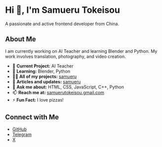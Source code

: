 # Hi 👋, I'm Samueru Tokeisou

A passionate and active frontend developer from China.

## About Me

I am currently working on AI Teacher and learning Blender and Python. My work involves translation, photography, and video creation.

- 🔭 **Current Project:** AI Teacher
- 🌱 **Learning:** Blender, Python
- 👨‍💻 **All of my projects:** [samueru](https://fatalis0125.serv00.net/)
- 📝 **Articles and updates:** [samueru](https://www.blogger.com/blog/posts/7632241750327963209?hl=zh-CN)
- 💬 **Ask me about:** HTML, CSS, JavaScript, C++, Python
- 📫 **Reach me at:** [samuerutokeisou.gmail.com](mailto:samuerutokeisou.gmail.com)
- ⚡ **Fun Fact:** I love pizzas!

## Connect with Me

- [GitHub](https://github.com/SamueruTokeisou)
- [Telegram](https://t.me/samuerutokeisou)
- [X](https://x.com/SamueruTokeisou)
